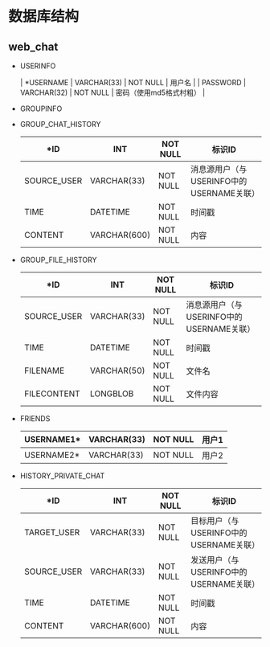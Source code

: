 # 数据库结构

## web_chat

- USERINFO

  | *USERNAME | VARCHAR(33) | NOT NULL | 用户名                  |
  | PASSWORD  | VARCHAR(32) | NOT NULL | 密码（使用md5格式村粗） |


  
- GROUPINFO



- GROUP_CHAT_HISTORY

  | *ID         | INT          | NOT NULL | 标识ID                                   |
  | ----------- |--------------| -------- | ---------------------------------------- |
  | SOURCE_USER | VARCHAR(33)  | NOT NULL | 消息源用户（与USERINFO中的USERNAME关联） |
  | TIME        | DATETIME     | NOT NULL | 时间戳                                   |
  | CONTENT     | VARCHAR(600) | NOT NULL | 内容                                     |



- GROUP_FILE_HISTORY

  | *ID         | INT         | NOT NULL | 标识ID                                   |
  | ----------- |-------------| -------- | ---------------------------------------- |
  | SOURCE_USER | VARCHAR(33) | NOT NULL | 消息源用户（与USERINFO中的USERNAME关联） |
  | TIME        | DATETIME    | NOT NULL | 时间戳                                   |
  | FILENAME    | VARCHAR(50) | NOT NULL | 文件名                                   |
  | FILECONTENT | LONGBLOB    | NOT NULL | 文件内容                                 |



- FRIENDS

  | USERNAME1* | VARCHAR(33) | NOT NULL | 用户1 |
  | ---------- |-------------| -------- | ----- |
  | USERNAME2* | VARCHAR(33) | NOT NULL | 用户2 |



- HISTORY_PRIVATE_CHAT

  | *ID         | INT          | NOT NULL | 标识ID                                 |
  | ----------- |--------------| -------- | -------------------------------------- |
  | TARGET_USER | VARCHAR(33)  | NOT NULL | 目标用户（与USERINFO中的USERNAME关联） |
  | SOURCE_USER | VARCHAR(33)  | NOT NULL | 发送用户（与USERINFO中的USERNAME关联） |
  | TIME        | DATETIME     | NOT NULL | 时间戳                                 |
  | CONTENT     | VARCHAR(600) | NOT NULL | 内容                                   |

  
